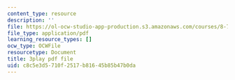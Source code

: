 ```yaml
---
content_type: resource
description: ''
file: https://ol-ocw-studio-app-production.s3.amazonaws.com/courses/8-701-introduction-to-nuclear-and-particle-physics-fall-2020/c8c5e3d5710f2517b81645b85b47b0da_8-HU6SwL9jo.pdf
file_type: application/pdf
learning_resource_types: []
ocw_type: OCWFile
resourcetype: Document
title: 3play pdf file
uid: c8c5e3d5-710f-2517-b816-45b85b47b0da
---
```


